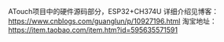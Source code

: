 ATouch项目中的硬件源码部分，ESP32+CH374U
详细介绍见博客：https://www.cnblogs.com/guanglun/p/10927196.html
淘宝地址：https://item.taobao.com/item.htm?id=595635571591
